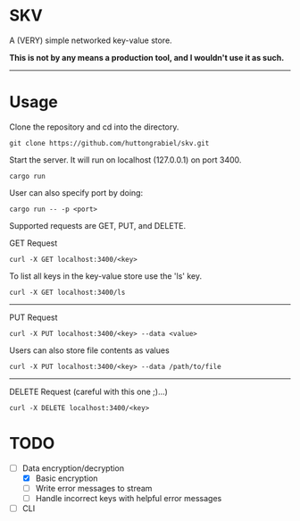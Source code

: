 # SKV

A (VERY) simple networked key-value store.

**This is not by any means a production tool, and I wouldn't use it as such.**

---

# Usage

Clone the repository and cd into the directory.

```
git clone https://github.com/huttongrabiel/skv.git
```

Start the server. It will run on localhost (127.0.0.1) on port 3400.

```
cargo run
```

User can also specify port by doing:

```
cargo run -- -p <port>
```

Supported requests are GET, PUT, and DELETE.

GET Request
```
curl -X GET localhost:3400/<key>
```

To list all keys in the key-value store use the 'ls' key.
```
curl -X GET localhost:3400/ls
```

---

PUT Request
```
curl -X PUT localhost:3400/<key> --data <value>
```

Users can also store file contents as values
```
curl -X PUT localhost:3400/<key> --data /path/to/file
```

---

DELETE Request (careful with this one ;)...)
```
curl -X DELETE localhost:3400/<key>
```

# TODO
- [ ] Data encryption/decryption
    - [X] Basic encryption
    - [ ] Write error messages to stream
    - [ ] Handle incorrect keys with helpful error messages
- [ ] CLI
